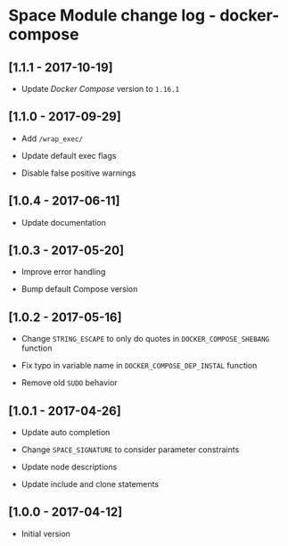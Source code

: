 # Space Module change log - docker-compose

## [1.1.1 - 2017-10-19]

* Update _Docker Compose_ version to `1.16.1`


## [1.1.0 - 2017-09-29]

+ Add `/wrap_exec/`

* Update default exec flags

- Disable false positive warnings


## [1.0.4 - 2017-06-11]

* Update documentation


## [1.0.3 - 2017-05-20]

* Improve error handling

* Bump default Compose version


## [1.0.2 - 2017-05-16]

* Change `STRING_ESCAPE` to only do quotes in `DOCKER_COMPOSE_SHEBANG` function

* Fix typo in variable name in `DOCKER_COMPOSE_DEP_INSTAL` function

- Remove old `SUDO` behavior


## [1.0.1 - 2017-04-26]

* Update auto completion

* Change `SPACE_SIGNATURE` to consider parameter constraints

* Update node descriptions

* Update include and clone statements


## [1.0.0 - 2017-04-12]

+ Initial version
